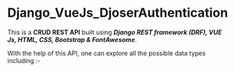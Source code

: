 # Django_VueJs_DjoserAuthentication


This is a <b>CRUD REST API</b> built using <b><i>Django REST framework (DRF), VUE Js, HTML, CSS, Bootstrap & FontAwesome</i></b>. 


With the help of this API, one can explore all the possible data types including :-




